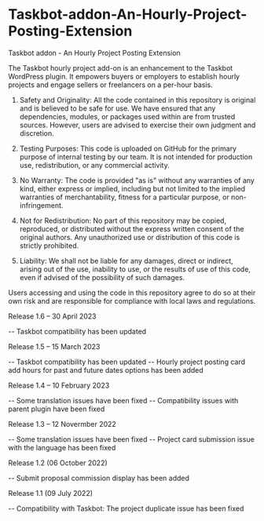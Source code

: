 # Taskbot-addon-An-Hourly-Project-Posting-Extension
 Taskbot addon - An Hourly Project Posting Extension 
 
 The Taskbot hourly project add-on is an enhancement to the Taskbot WordPress plugin. It empowers buyers or employers to establish hourly projects and engage sellers or freelancers on a per-hour basis.
 
1. Safety and Originality: All the code contained in this repository is original and is believed to be safe for use. We have ensured that any dependencies, modules, or packages used within are from trusted sources. However, users are advised to exercise their own judgment and discretion.

2. Testing Purposes: This code is uploaded on GitHub for the primary purpose of internal testing by our team. It is not intended for production use, redistribution, or any commercial activity.

3. No Warranty: The code is provided "as is" without any warranties of any kind, either express or implied, including but not limited to the implied warranties of merchantability, fitness for a particular purpose, or non-infringement.

4. Not for Redistribution: No part of this repository may be copied, reproduced, or distributed without the express written consent of the original authors. Any unauthorized use or distribution of this code is strictly prohibited.

5. Liability: We shall not be liable for any damages, direct or indirect, arising out of the use, inability to use, or the results of use of this code, even if advised of the possibility of such damages.

Users accessing and using the code in this repository agree to do so at their own risk and are responsible for compliance with local laws and regulations.

Release 1.6 – 30 April 2023

-- Taskbot compatibility has been updated

Release 1.5 – 15 March 2023

-- Taskbot compatibility has been updated
-- Hourly project posting card add hours for past and future dates options has been added

Release 1.4 – 10 February 2023

-- Some translation issues have been fixed
-- Compatibility issues with parent plugin have been fixed

Release 1.3 – 12 Novermber 2022

-- Some translation issues have been fixed
-- Project card submission issue with the language has been fixed

Release 1.2 (06 October 2022)

-- Submit proposal commission display has been added

Release 1.1 (09 July 2022)

-- Compatibility with Taskbot: The project duplicate issue has been fixed
